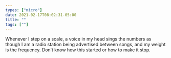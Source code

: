```yaml
---
types: ["micro"]
date: 2021-02-17T08:02:31-05:00
title: ""
tags: [""]
---
```

Whenever I step on a scale, a voice in my head sings the numbers as though I am a radio station being advertised between songs, and my weight is the frequency. Don’t know how this started or how to make it stop.
